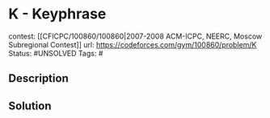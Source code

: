 # K - Keyphrase

contest: [[CFICPC/100860/100860|2007-2008 ACM-ICPC, NEERC, Moscow Subregional Contest]]
url: https://codeforces.com/gym/100860/problem/K
Status: #UNSOLVED
Tags: #

## Description

## Solution

